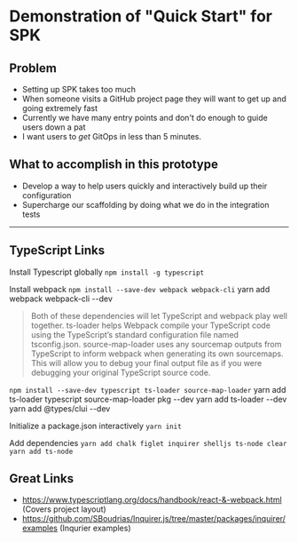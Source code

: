 # Demonstration of "Quick Start" for SPK

## Problem

* Setting up SPK takes too much
* When someone visits a GitHub project page they will want to get up and going extremely fast
* Currently we have many entry points and don't do enough to guide users down a pat
* I want users to _get_ GitOps in less than 5 minutes.

## What to accomplish in this prototype

* Develop a way to help users quickly and interactively build up their configuration  
* Supercharge our scaffolding by doing what we do in the integration tests

------
## TypeScript Links

Install Typescript globally
`npm install -g typescript`

Install webpack
`npm install --save-dev webpack webpack-cli`
yarn add webpack webpack-cli --dev

> Both of these dependencies will let TypeScript and webpack play well together. ts-loader helps Webpack compile your TypeScript code using the TypeScript’s standard configuration file named tsconfig.json. source-map-loader uses any sourcemap outputs from TypeScript to inform webpack when generating its own sourcemaps. This will allow you to debug your final output file as if you were debugging your original TypeScript source code.

`npm install --save-dev typescript ts-loader source-map-loader`
yarn add ts-loader typescript source-map-loader pkg --dev
yarn add ts-loader  --dev
yarn add @types/clui --dev

Initialize a package.json interactively
`yarn init`

Add dependencies
`yarn add chalk figlet inquirer shelljs ts-node clear`
`yarn add ts-node`

## Great Links

- https://www.typescriptlang.org/docs/handbook/react-&-webpack.html (Covers project layout)
- https://github.com/SBoudrias/Inquirer.js/tree/master/packages/inquirer/examples (Inqurier examples)
